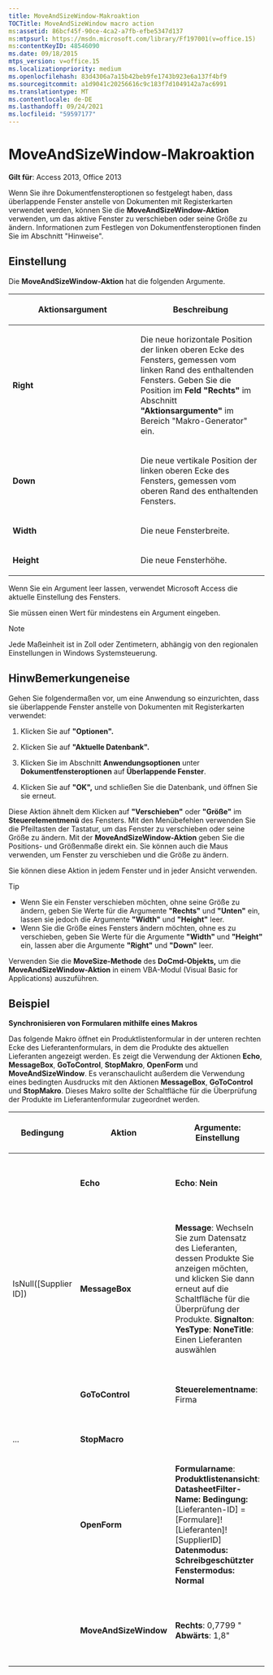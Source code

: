 ```yaml
---
title: MoveAndSizeWindow-Makroaktion
TOCTitle: MoveAndSizeWindow macro action
ms:assetid: 86bcf45f-90ce-4ca2-a7fb-efbe5347d137
ms:mtpsurl: https://msdn.microsoft.com/library/Ff197001(v=office.15)
ms:contentKeyID: 48546090
ms.date: 09/18/2015
mtps_version: v=office.15
ms.localizationpriority: medium
ms.openlocfilehash: 83d4306a7a15b42beb9fe1743b923e6a137f4bf9
ms.sourcegitcommit: a1d9041c20256616c9c183f7d1049142a7ac6991
ms.translationtype: MT
ms.contentlocale: de-DE
ms.lasthandoff: 09/24/2021
ms.locfileid: "59597177"
---
```

# <a name="moveandsizewindow-macro-action"></a>MoveAndSizeWindow-Makroaktion

**Gilt für**: Access 2013, Office 2013

Wenn Sie ihre Dokumentfensteroptionen so festgelegt haben, dass überlappende Fenster anstelle von Dokumenten mit Registerkarten verwendet werden, können Sie die **MoveAndSizeWindow-Aktion** verwenden, um das aktive Fenster zu verschieben oder seine Größe zu ändern. Informationen zum Festlegen von Dokumentfensteroptionen finden Sie im Abschnitt "Hinweise".

## <a name="setting"></a>Einstellung

Die **MoveAndSizeWindow-Aktion** hat die folgenden Argumente.

<table>
<colgroup>
<col style="width: 50%" />
<col style="width: 50%" />
</colgroup>
<thead>
<tr class="header">
<th><p>Aktionsargument</p></th>
<th><p>Beschreibung</p></th>
</tr>
</thead>
<tbody>
<tr class="odd">
<td><p><strong>Right</strong></p></td>
<td><p>Die neue horizontale Position der linken oberen Ecke des Fensters, gemessen vom linken Rand des enthaltenden Fensters. Geben Sie die Position im <strong>Feld "Rechts"</strong> im Abschnitt <strong>"Aktionsargumente"</strong> im Bereich "Makro-Generator" ein.</p></td>
</tr>
<tr class="even">
<td><p><strong>Down</strong></p></td>
<td><p>Die neue vertikale Position der linken oberen Ecke des Fensters, gemessen vom oberen Rand des enthaltenden Fensters.</p></td>
</tr>
<tr class="odd">
<td><p><strong>Width</strong></p></td>
<td><p>Die neue Fensterbreite.</p></td>
</tr>
<tr class="even">
<td><p><strong>Height</strong></p></td>
<td><p>Die neue Fensterhöhe.</p></td>
</tr>
</tbody>
</table>


Wenn Sie ein Argument leer lassen, verwendet Microsoft Access die aktuelle Einstellung des Fensters.

Sie müssen einen Wert für mindestens ein Argument eingeben.

> [!NOTE]
> Jede Maßeinheit ist in Zoll oder Zentimetern, abhängig von den regionalen Einstellungen in Windows Systemsteuerung.

## <a name="remarks"></a>HinwBemerkungeneise

Gehen Sie folgendermaßen vor, um eine Anwendung so einzurichten, dass sie überlappende Fenster anstelle von Dokumenten mit Registerkarten verwendet:

1.  Klicken Sie auf **"Optionen".**

2.  Klicken Sie auf **"Aktuelle Datenbank".**

3.  Klicken Sie im Abschnitt **Anwendungsoptionen** unter **Dokumentfensteroptionen** auf **Überlappende Fenster**.

4.  Klicken Sie auf **"OK",** und schließen Sie die Datenbank, und öffnen Sie sie erneut.

Diese Aktion ähnelt dem Klicken auf **"Verschieben"** oder **"Größe"** im **Steuerelementmenü** des Fensters. Mit den Menübefehlen verwenden Sie die Pfeiltasten der Tastatur, um das Fenster zu verschieben oder seine Größe zu ändern. Mit der **MoveAndSizeWindow-Aktion** geben Sie die Positions- und Größenmaße direkt ein. Sie können auch die Maus verwenden, um Fenster zu verschieben und die Größe zu ändern.

Sie können diese Aktion in jedem Fenster und in jeder Ansicht verwenden.

> [!TIP]
> - Wenn Sie ein Fenster verschieben möchten, ohne seine Größe zu ändern, geben Sie Werte für die Argumente **"Rechts"** und **"Unten"** ein, lassen sie jedoch die Argumente **"Width"** und **"Height"** leer.
> - Wenn Sie die Größe eines Fensters ändern möchten, ohne es zu verschieben, geben Sie Werte für die Argumente **"Width"** und **"Height"** ein, lassen aber die Argumente **"Right"** und **"Down"** leer.

Verwenden Sie die **MoveSize-Methode** des **DoCmd-Objekts,** um die **MoveAndSizeWindow-Aktion** in einem VBA-Modul (Visual Basic for Applications) auszuführen.

## <a name="example"></a>Beispiel

**Synchronisieren von Formularen mithilfe eines Makros**

Das folgende Makro öffnet ein Produktlistenformular in der unteren rechten Ecke des Lieferantenformulars, in dem die Produkte des aktuellen Lieferanten angezeigt werden. Es zeigt die Verwendung der Aktionen **Echo**, **MessageBox**, **GoToControl**, **StopMakro**, **OpenForm** und **MoveAndSizeWindow**. Es veranschaulicht außerdem die Verwendung eines bedingten Ausdrucks mit den Aktionen **MessageBox**, **GoToControl** und **StopMakro**. Dieses Makro sollte der Schaltfläche für die Überprüfung der Produkte im Lieferantenformular zugeordnet werden.

<table>
<colgroup>
<col style="width: 25%" />
<col style="width: 25%" />
<col style="width: 25%" />
<col style="width: 25%" />
</colgroup>
<thead>
<tr class="header">
<th><p>Bedingung</p></th>
<th><p>Aktion</p></th>
<th><p>Argumente: Einstellung</p></th>
<th><p>Kommentar</p></th>
</tr>
</thead>
<tbody>
<tr class="odd">
<td><p></p></td>
<td><p><strong>Echo</strong></p></td>
<td><p><strong>Echo</strong>: <strong>Nein</strong></p></td>
<td><p>Beenden der Bildschirmaktualisierung, während das Makro ausgeführt wird</p></td>
</tr>
<tr class="even">
<td><p>IsNull([Supplier ID])</p></td>
<td><p><strong>MessageBox</strong></p></td>
<td><p><strong>Message</strong>: Wechseln Sie zum Datensatz des Lieferanten, dessen Produkte Sie anzeigen möchten, und klicken Sie dann erneut auf die Schaltfläche für die Überprüfung der Produkte. <strong>Signalton</strong>: <strong>YesType</strong>: <strong>NoneTitle</strong>: Einen Lieferanten auswählen</p></td>
<td><p>Wenn im Lieferantenformular kein aktueller Lieferant vorhanden ist, zeigen Sie eine Meldung an.</p></td>
</tr>
<tr class="odd">
<td><p></p></td>
<td><p><strong>GoToControl</strong></p></td>
<td><p><strong>Steuerelementname</strong>: Firma</p></td>
<td><p>Verschieben Sie den Fokus auf das CompanyName-Steuerelement.</p></td>
</tr>
<tr class="even">
<td><p>...</p></td>
<td><p><strong>StopMacro</strong></p></td>
<td><p></p></td>
<td><p>Halten Sie das Makro an.</p></td>
</tr>
<tr class="odd">
<td><p></p></td>
<td><p><strong>OpenForm</strong></p></td>
<td><p><strong>Formularname</strong>: <strong>Produktlistenansicht</strong>: <strong>DatasheetFilter-Name:</strong> <strong>Bedingung:</strong>[Lieferanten-ID] = [Formulare]! [Lieferanten]! [SupplierID] <strong>Datenmodus:</strong> <strong>Schreibgeschützter Fenstermodus:</strong> <strong>Normal</strong></p></td>
<td><p>Öffnen Sie das Produktlistenformular, und ziegen Sie die Produkte des aktuellen Lieferanten an.</p></td>
</tr>
<tr class="even">
<td><p></p></td>
<td><p><strong>MoveAndSizeWindow</strong></p></td>
<td><p><strong>Rechts</strong>: 0,7799 &quot; <strong>Abwärts</strong>: 1,8&quot;</p></td>
<td><p>Positionieren Sie das Produktlistenformular in der unteren rechten Ecke des Lieferantenformulars.</p></td>
</tr>
</tbody>
</table>

